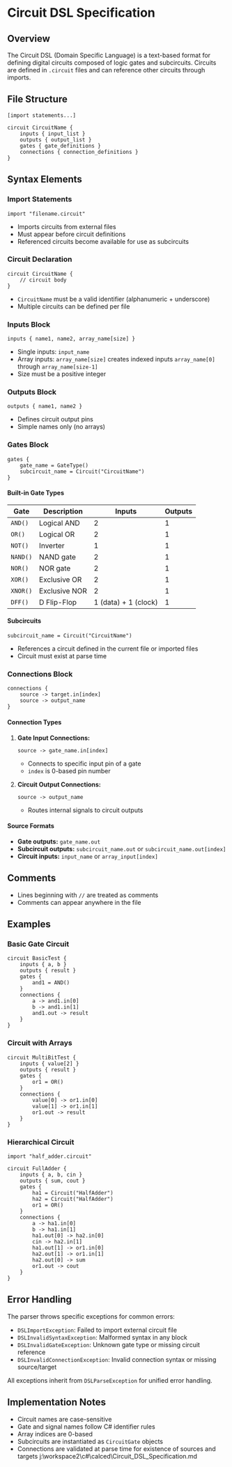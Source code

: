 # Circuit DSL Specification

## Overview

The Circuit DSL (Domain Specific Language) is a text-based format for defining digital circuits composed of logic gates and subcircuits. Circuits are defined in `.circuit` files and can reference other circuits through imports.

## File Structure

```
[import statements...]

circuit CircuitName {
    inputs { input_list }
    outputs { output_list }
    gates { gate_definitions }
    connections { connection_definitions }
}
```

## Syntax Elements

### Import Statements

```
import "filename.circuit"
```

- Imports circuits from external files
- Must appear before circuit definitions
- Referenced circuits become available for use as subcircuits

### Circuit Declaration

```
circuit CircuitName {
    // circuit body
}
```

- `CircuitName` must be a valid identifier (alphanumeric + underscore)
- Multiple circuits can be defined per file

### Inputs Block

```
inputs { name1, name2, array_name[size] }
```

- Single inputs: `input_name`
- Array inputs: `array_name[size]` creates indexed inputs `array_name[0]` through `array_name[size-1]`
- Size must be a positive integer

### Outputs Block

```
outputs { name1, name2 }
```

- Defines circuit output pins
- Simple names only (no arrays)

### Gates Block

```
gates {
    gate_name = GateType()
    subcircuit_name = Circuit("CircuitName")
}
```

#### Built-in Gate Types

| Gate | Description | Inputs | Outputs |
|------|-------------|--------|---------|
| `AND()` | Logical AND | 2 | 1 |
| `OR()` | Logical OR | 2 | 1 |
| `NOT()` | Inverter | 1 | 1 |
| `NAND()` | NAND gate | 2 | 1 |
| `NOR()` | NOR gate | 2 | 1 |
| `XOR()` | Exclusive OR | 2 | 1 |
| `XNOR()` | Exclusive NOR | 2 | 1 |
| `DFF()` | D Flip-Flop | 1 (data) + 1 (clock) | 1 |

#### Subcircuits

```
subcircuit_name = Circuit("CircuitName")
```

- References a circuit defined in the current file or imported files
- Circuit must exist at parse time

### Connections Block

```
connections {
    source -> target.in[index]
    source -> output_name
}
```

#### Connection Types

1. **Gate Input Connections:**
   ```
   source -> gate_name.in[index]
   ```
   - Connects to specific input pin of a gate
   - `index` is 0-based pin number

2. **Circuit Output Connections:**
   ```
   source -> output_name
   ```
   - Routes internal signals to circuit outputs

#### Source Formats

- **Gate outputs:** `gate_name.out`
- **Subcircuit outputs:** `subcircuit_name.out` or `subcircuit_name.out[index]`
- **Circuit inputs:** `input_name` or `array_input[index]`

## Comments

- Lines beginning with `//` are treated as comments
- Comments can appear anywhere in the file

## Examples

### Basic Gate Circuit

```
circuit BasicTest {
    inputs { a, b }
    outputs { result }
    gates {
        and1 = AND()
    }
    connections {
        a -> and1.in[0]
        b -> and1.in[1]
        and1.out -> result
    }
}
```

### Circuit with Arrays

```
circuit MultiBitTest {
    inputs { value[2] }
    outputs { result }
    gates {
        or1 = OR()
    }
    connections {
        value[0] -> or1.in[0]
        value[1] -> or1.in[1]
        or1.out -> result
    }
}
```

### Hierarchical Circuit

```
import "half_adder.circuit"

circuit FullAdder {
    inputs { a, b, cin }
    outputs { sum, cout }
    gates {
        ha1 = Circuit("HalfAdder")
        ha2 = Circuit("HalfAdder")
        or1 = OR()
    }
    connections {
        a -> ha1.in[0]
        b -> ha1.in[1]
        ha1.out[0] -> ha2.in[0]
        cin -> ha2.in[1]
        ha1.out[1] -> or1.in[0]
        ha2.out[1] -> or1.in[1]
        ha2.out[0] -> sum
        or1.out -> cout
    }
}
```

## Error Handling

The parser throws specific exceptions for common errors:

- `DSLImportException`: Failed to import external circuit file
- `DSLInvalidSyntaxException`: Malformed syntax in any block
- `DSLInvalidGateException`: Unknown gate type or missing circuit reference
- `DSLInvalidConnectionException`: Invalid connection syntax or missing source/target

All exceptions inherit from `DSLParseException` for unified error handling.

## Implementation Notes

- Circuit names are case-sensitive
- Gate and signal names follow C# identifier rules
- Array indices are 0-based
- Subcircuits are instantiated as `CircuitGate` objects
- Connections are validated at parse time for existence of sources and targets</content>
<parameter name="filePath">j:\workspace2\c#\calced\Circuit_DSL_Specification.md